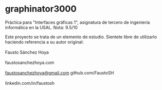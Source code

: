 # graphinator3000
Práctica para "Interfaces gráficas 1", asignatura de tercero de ingeniería informática en la USAL. Nota: 9.5/10

Este proyecto se trata de un elemento de estudio. Sientete libre de utilizarlo haciendo referencia a su autor original:
<br></br>
Fausto Sánchez Hoya
<br></br>
faustosanchezhoya.com
<br></br>
faustosanchezhoya@gmail.com
github.com/FaustoSH
<br></br>
linkedin.com/in/faustosh
